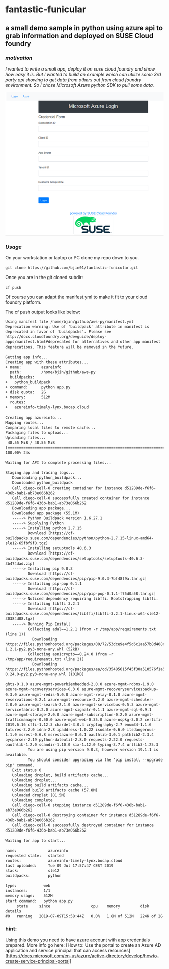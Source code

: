 # fantastic-funicular

## a small demo sample in python using azure api to grab information and deployed on SUSE Cloud foundry

### *motivation*
*I wanted to write a small app, deploy it on suse cloud foundry and show how easy it is. But I wanted to build an example which can utilize some 3rd party api showing to get data from others out from cloud foundry environment. So I chose Microsoft Azure python SDK to pull some data.*

![Alt text](https://github.com/bjin01/fantastic-funicular/blob/master/screenshot.png)

### *Usage*

On your workstation or laptop or PC clone my repo down to you.

`git clone https://github.com/bjin01/fantastic-funicular.git`

Once you are in the git cloned subdir:

`cf push`

Of course you can adapt the manifest.yml to make it fit to your cloud foundry platform.

The cf push output looks like below:

```Pushing from manifest to org system / space test as admin...
Using manifest file /home/bjin/github/aws-py/manifest.yml
Deprecation warning: Use of 'buildpack' attribute in manifest is deprecated in favor of 'buildpacks'. Please see http://docs.cloudfoundry.org/devguide/deploy-apps/manifest.html#deprecated for alternatives and other app manifest deprecations. This feature will be removed in the future.

Getting app info...
Creating app with these attributes...
+ name:         azureinfo
  path:         /home/bjin/github/aws-py
  buildpacks:
+   python_buildpack
+ command:      python app.py
+ disk quota:   2G
+ memory:       512M
  routes:
+   azureinfo-timely-lynx.bocap.cloud

Creating app azureinfo...
Mapping routes...
Comparing local files to remote cache...
Packaging files to upload...
Uploading files...
 48.55 MiB / 48.55 MiB [==========================================================================================================================================================================================================================================] 100.00% 24s

Waiting for API to complete processing files...

Staging app and tracing logs...
   Downloading python_buildpack...
   Downloaded python_buildpack
   Cell diego-cell-0 creating container for instance d51289de-f6f6-436b-bab1-ab73e066b262
   Cell diego-cell-0 successfully created container for instance d51289de-f6f6-436b-bab1-ab73e066b262
   Downloading app package...
   Downloaded app package (55.1M)
   -----> Python Buildpack version 1.6.27.1
   -----> Supplying Python
   -----> Installing python 2.7.15
          Download [https://cf-buildpacks.suse.com/dependencies/python/python-2.7.15-linux-amd64-sle12-65fbf9f8.tgz]
   -----> Installing setuptools 40.6.3
          Download [https://cf-buildpacks.suse.com/dependencies/setuptools/setuptools-40.6.3-3b474dad.zip]
   -----> Installing pip 9.0.3
          Download [https://cf-buildpacks.suse.com/dependencies/pip/pip-9.0.3-7bf48f9a.tar.gz]
   -----> Installing pip-pop 0.1.1
          Download [https://cf-buildpacks.suse.com/dependencies/pip/pip-pop-0.1.1-f75d0a58.tar.gz]
   -----> Noticed dependency requiring libffi. Bootstrapping libffi.
   -----> Installing libffi 3.2.1
          Download [https://cf-buildpacks.suse.com/dependencies/libffi/libffi-3.2.1-linux-x64-sle12-30384d08.tgz]
   -----> Running Pip Install
          Collecting adal==1.2.1 (from -r /tmp/app/requirements.txt (line 1))
            Downloading https://files.pythonhosted.org/packages/00/72/53dce9e4f5d6c1aa57b8d408cb34dff1969ecbf10ab7e678f32c5e0e2397/adal-1.2.1-py2.py3-none-any.whl (52kB)
          Collecting asn1crypto==0.24.0 (from -r /tmp/app/requirements.txt (line 2))
            Downloading https://files.pythonhosted.org/packages/ea/cd/35485615f45f30a510576f1a56d1e0a7ad7bd8ab5ed7cdc600ef7cd06222/asn1crypto-0.24.0-py2.py3-none-any.whl (101kB)
          
ghts-0.1.0 azure-mgmt-powerbiembedded-2.0.0 azure-mgmt-rdbms-1.9.0 azure-mgmt-recoveryservices-0.3.0 azure-mgmt-recoveryservicesbackup-0.3.0 azure-mgmt-redis-5.0.0 azure-mgmt-relay-0.1.0 azure-mgmt-reservations-0.2.1 azure-mgmt-resource-2.2.0 azure-mgmt-scheduler-2.0.0 azure-mgmt-search-2.1.0 azure-mgmt-servicebus-0.5.3 azure-mgmt-servicefabric-0.2.0 azure-mgmt-signalr-0.1.1 azure-mgmt-sql-0.9.1 azure-mgmt-storage-2.0.0 azure-mgmt-subscription-0.2.0 azure-mgmt-trafficmanager-0.50.0 azure-mgmt-web-0.35.0 azure-nspkg-3.0.2 certifi-2019.6.16 cffi-1.12.3 chardet-3.0.4 cryptography-2.7 enum34-1.1.6 futures-3.2.0 idna-2.8 ipaddress-1.0.22 isodate-0.6.0 itsdangerous-1.1.0 msrest-0.6.8 msrestazure-0.6.1 oauthlib-3.0.1 pathlib2-2.3.4 pycparser-2.19 python-dateutil-2.8.0 requests-2.22.0 requests-oauthlib-1.2.0 scandir-1.10.0 six-1.12.0 typing-3.7.4 urllib3-1.25.3
          You are using pip version 9.0.3, however version 19.1.1 is available.
          You should consider upgrading via the 'pip install --upgrade pip' command.
   Exit status 0
   Uploading droplet, build artifacts cache...
   Uploading droplet...
   Uploading build artifacts cache...
   Uploaded build artifacts cache (57.8M)
   Uploaded droplet (81.5M)
   Uploading complete
   Cell diego-cell-0 stopping instance d51289de-f6f6-436b-bab1-ab73e066b262
   Cell diego-cell-0 destroying container for instance d51289de-f6f6-436b-bab1-ab73e066b262
   Cell diego-cell-0 successfully destroyed container for instance d51289de-f6f6-436b-bab1-ab73e066b262

Waiting for app to start...

name:              azureinfo
requested state:   started
routes:            azureinfo-timely-lynx.bocap.cloud
last uploaded:     Tue 09 Jul 17:57:47 CEST 2019
stack:             sle12
buildpacks:        python

type:            web
instances:       1/1
memory usage:    512M
start command:   python app.py
     state     since                  cpu    memory         disk         details
#0   running   2019-07-09T15:58:44Z   0.0%   1.8M of 512M   224K of 2G

````
### hint:
Using this demo you need to have azure account with app credentials prepared.
More info go here: [How to: Use the portal to create an Azure AD application and service principal that can access resources][https://docs.microsoft.com/en-us/azure/active-directory/develop/howto-create-service-principal-portal]


